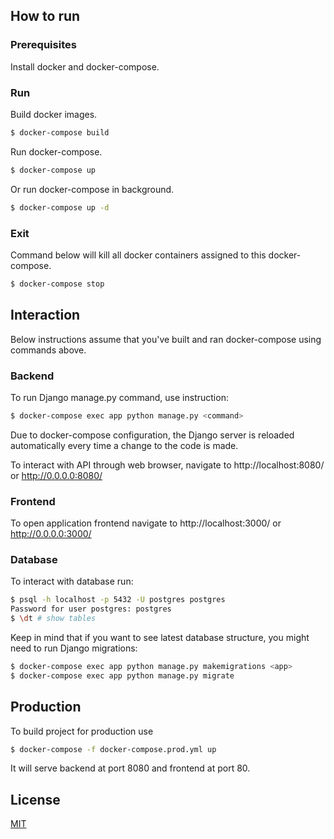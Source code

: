 ## How to run

### Prerequisites
Install docker and docker-compose.

### Run

Build docker images.
```bash
$ docker-compose build
```
Run docker-compose.

```bash
$ docker-compose up
```
Or run docker-compose in background.

```bash
$ docker-compose up -d
```

### Exit

Command below will kill all docker containers assigned to this docker-compose.

```bash
$ docker-compose stop
```

## Interaction

Below instructions assume that you've built and ran docker-compose using commands above.

### Backend

To run Django manage.py command, use instruction:

```bash
$ docker-compose exec app python manage.py <command>
```

Due to docker-compose configuration, the Django server is reloaded automatically every time a change to the code is made. 

To interact with API through web browser, navigate to http://localhost:8080/ or http://0.0.0.0:8080/


### Frontend

To open application frontend navigate to http://localhost:3000/ or http://0.0.0.0:3000/


### Database
To interact with database run:

```bash
$ psql -h localhost -p 5432 -U postgres postgres
Password for user postgres: postgres
$ \dt # show tables
```
Keep in mind that if you want to see latest database structure, you might need to run Django migrations:

```bash
$ docker-compose exec app python manage.py makemigrations <app>
$ docker-compose exec app python manage.py migrate
```

## Production

To build project for production use 
```bash
$ docker-compose -f docker-compose.prod.yml up
```
It will serve backend at port 8080 and frontend at port 80.

## License
[MIT](https://choosealicense.com/licenses/mit/)

